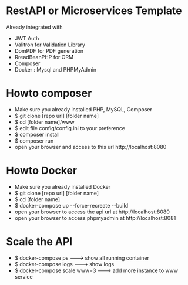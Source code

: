 # RestAPI or Microservices Template

Already integrated with
  - JWT Auth
  - Valitron for Validation Library
  - DomPDF for PDF generation
  - RreadBeanPHP for ORM
  - Composer
  - Docker : Mysql and PHPMyAdmin

# Howto composer
  - Make sure you already installed PHP, MySQL, Composer
  - $ git clone [repo url] [folder name]
  - $ cd [folder name]/www
  - $ edit file config/config.ini to your preference
  - $ composer install 
  - $ composer run
  - open your browser and access to this url http://localhost:8080

# Howto Docker
- Make sure you already installed Docker
- $ git clone [repo url] [folder name]
- $ cd [folder name]
- $ docker-compose up --force-recreate --build
- open your browser to access the api url at http://localhost:8080
- open your browser to access phpmyadmin at http://localhost:8081

# Scale the API
- $ docker-compose ps ---> show all running container
- $ docker-compose logs ---> show logs
- $ docker-compose scale www=3 ---> add more instance to www service


